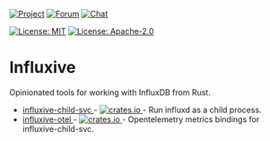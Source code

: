 [![Project](https://img.shields.io/badge/project-holochain-blue)](http://holochain.org/)
[![Forum](https://img.shields.io/badge/chat-forum%2eholochain%2enet-blue)](https://forum.holochain.org)
[![Chat](https://img.shields.io/badge/chat-chat%2eholochain%2enet-blue)](https://chat.holochain.org)

[![License: MIT](https://img.shields.io/badge/License-MIT-blue)](https://opensource.org/licenses/MIT)
[![License: Apache-2.0](https://img.shields.io/badge/License-Apache%202.0-blue)](https://www.apache.org/licenses/LICENSE-2.0)

# Influxive

Opinionated tools for working with InfluxDB from Rust.

- [ influxive-child-svc ](https://github.com/holochain/influxive/tree/main/crates/influxive-child-svc) - [ ![crates.io](https://img.shields.io/crates/v/influxive-child-svc) ](https://crates.io/crates/influxive-child-svc) - Run influxd as a child process.
- [ influxive-otel ](https://github.com/holochain/influxive/tree/main/crates/influxive-otel) - [ ![crates.io](https://img.shields.io/crates/v/influxive-otel) ](https://crates.io/crates/influxive-otel) - Opentelemetry metrics bindings for influxive-child-svc.
